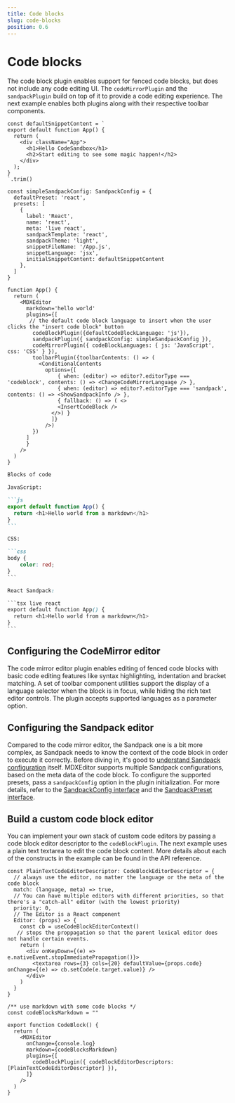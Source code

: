 ```yaml
---
title: Code blocks
slug: code-blocks
position: 0.6
---
```


# Code blocks

The code block plugin enables support for fenced code blocks, but does not include any code editing UI. The `codeMirrorPlugin` and the `sandpackPlugin` build on top of it to provide a code editing experience. The next example enables both plugins along with their respective toolbar components.

```tsx
const defaultSnippetContent = `
export default function App() {
  return (
    <div className="App">
      <h1>Hello CodeSandbox</h1>
      <h2>Start editing to see some magic happen!</h2>
    </div>
  );
}
`.trim()

const simpleSandpackConfig: SandpackConfig = {
  defaultPreset: 'react',
  presets: [
    {
      label: 'React',
      name: 'react',
      meta: 'live react',
      sandpackTemplate: 'react',
      sandpackTheme: 'light',
      snippetFileName: '/App.js',
      snippetLanguage: 'jsx',
      initialSnippetContent: defaultSnippetContent
    },
  ]
}

function App() {
  return (
    <MDXEditor 
      markdown='hello world'
      plugins={[
       // the default code block language to insert when the user clicks the "insert code block" button
        codeBlockPlugin({defaultCodeBlockLanguage: 'js'}),
        sandpackPlugin({ sandpackConfig: simpleSandpackConfig }),
        codeMirrorPlugin({ codeBlockLanguages: { js: 'JavaScript', css: 'CSS' } }),
        toolbarPlugin({toolbarContents: () => (
          <ConditionalContents
            options={[
                { when: (editor) => editor?.editorType === 'codeblock', contents: () => <ChangeCodeMirrorLanguage /> },
                { when: (editor) => editor?.editorType === 'sandpack', contents: () => <ShowSandpackInfo /> },
                { fallback: () => ( <> 
                <InsertCodeBlock />
              </>) }
              ]}
            />)
        })
      ]
      } 
    />
  )
}
```

````md
Blocks of code

JavaScript:

```js
export default function App() {
  return <h1>Hello world from a markdown</h1>
}
```

CSS:

```css
body {
    color: red;
}
```

React Sandpack:

```tsx live react
export default function App() {
  return <h1>Hello world from a markdown</h1>
}
```
````

## Configuring the CodeMirror editor

The code mirror editor plugin enables editing of fenced code blocks with basic code editing features like syntax highlighting, indentation and bracket matching. A set of toolbar component utilities support the display of a language selector when the block is in focus, while hiding the rich text editor controls. The plugin accepts supported languages as a parameter option. 

## Configuring the Sandpack editor

Compared to the code mirror editor, the Sandpack one is a bit more complex, as Sandpack needs to know the context of the code block in order to execute it correctly. Before diving in, it's good to [understand Sandpack configuration](https://sandpack.codesandbox.io/) itself. MDXEditor supports multiple Sandpack configurations, based on the meta data of the code block. To configure the supported presets, pass a `sandpackConfig` option in the plugin initialization. For more details, refer to the [SandpackConfig interface](../api/editor.sandpackconfig) and the [SandpackPreset interface](../api/editor.sandpackpreset).

## Build a custom code block editor

You can implement your own stack of custom code editors by passing a code block editor descriptor to the `codeBlockPlugin`. The next example uses a plain text textarea to edit the code block content. More details about each of the constructs in the example can be found in the API reference.

```tsx
const PlainTextCodeEditorDescriptor: CodeBlockEditorDescriptor = {
  // always use the editor, no matter the language or the meta of the code block
  match: (language, meta) => true,
  // You can have multiple editors with different priorities, so that there's a "catch-all" editor (with the lowest priority)
  priority: 0,
  // The Editor is a React component
  Editor: (props) => {
    const cb = useCodeBlockEditorContext()
   // stops the proppagation so that the parent lexical editor does not handle certain events.
    return (
      <div onKeyDown={(e) => e.nativeEvent.stopImmediatePropagation()}>
        <textarea rows={3} cols={20} defaultValue={props.code} onChange={(e) => cb.setCode(e.target.value)} />
      </div>
    )
  }
}

/** use markdown with some code blocks */
const codeBlocksMarkdown = ""

export function CodeBlock() {
  return (
    <MDXEditor
      onChange={console.log}
      markdown={codeBlocksMarkdown}
      plugins={[
        codeBlockPlugin({ codeBlockEditorDescriptors: [PlainTextCodeEditorDescriptor] }),
      ]}
    />
  )
}
```
